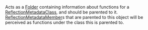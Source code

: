 Acts as a [Folder](https://developer.roblox.com/en-us/api-reference/class/Folder) containing information about functions for a [ReflectionMetadataClass](https://developer.roblox.com/en-us/api-reference/class/ReflectionMetadataClass), and should be parented to it.  
[ReflectionMetadataMember](https://developer.roblox.com/en-us/api-reference/class/ReflectionMetadataMember)s that are parented to this object will be perceived as functions under the class this is parented to.